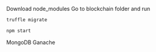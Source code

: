 Download node_modules
Go to blockchain folder and run
```bash
truffle migrate
```
```bash
npm start
```
MongoDB
Ganache
